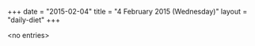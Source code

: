 +++
date = "2015-02-04"
title = "4 February 2015 (Wednesday)"
layout = "daily-diet"
+++


\<no entries\>

